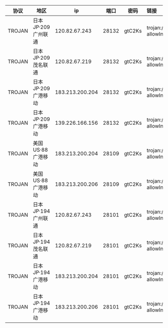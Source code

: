 |协议|地区|ip|端口|密码|链接|
|---|---|---|---|---|:---|
|TROJAN|<span class="node-name">日本JP·209</span> <span class="fs-p85 op-p80">广州联通</span>|120.82.67.243|28132|gtC2Ks|trojan://gtC2Ks@120.82.67.243:28132?allowInsecure=1&peer=download.windowsupdate.com#IEPL+%C2%B7+%E6%97%A5%E6%9C%ACJP+%C2%B7+209+%C2%B7+%E5%B9%BF%E5%B7%9E%E8%81%94%E9%80%9A|
|TROJAN|<span class="node-name">日本JP·209</span> <span class="fs-p85 op-p80">茂名联通</span>|120.82.67.219|28132|gtC2Ks|trojan://gtC2Ks@120.82.67.219:28132?allowInsecure=1&peer=download.windowsupdate.com#IEPL+%C2%B7+%E6%97%A5%E6%9C%ACJP+%C2%B7+209+%C2%B7+%E8%8C%82%E5%90%8D%E8%81%94%E9%80%9A|
|TROJAN|<span class="node-name">日本JP·209</span> <span class="fs-p85 op-p80">广港移动</span>|183.213.200.204|28132|gtC2Ks|trojan://gtC2Ks@183.213.200.204:28132?allowInsecure=1&peer=download.windowsupdate.com#IEPL+%C2%B7+%E6%97%A5%E6%9C%ACJP+%C2%B7+209+%C2%B7+%E5%B9%BF%E6%B8%AF%E7%A7%BB%E5%8A%A8|
|TROJAN|<span class="node-name">日本JP·209</span> <span class="fs-p85 op-p80">广港移动</span>|139.226.166.156|28132|gtC2Ks|trojan://gtC2Ks@139.226.166.156:28132?allowInsecure=1&peer=download.windowsupdate.com#IEPL+%C2%B7+%E6%97%A5%E6%9C%ACJP+%C2%B7+209+%C2%B7+%E5%B9%BF%E6%B8%AF%E7%A7%BB%E5%8A%A8|
|TROJAN|<span class="node-name">美国US·88</span> <span class="fs-p85 op-p80">广港移动</span>|183.213.200.204|28109|gtC2Ks|trojan://gtC2Ks@183.213.200.204:28109?allowInsecure=1&peer=ctldl.windowsupdate.com#IEPL+%C2%B7+%E7%BE%8E%E5%9B%BDUS+%C2%B7+88+%C2%B7+%E5%B9%BF%E6%B8%AF%E7%A7%BB%E5%8A%A8|
|TROJAN|<span class="node-name">美国US·88</span> <span class="fs-p85 op-p80">广港移动</span>|183.213.200.206|28109|gtC2Ks|trojan://gtC2Ks@183.213.200.206:28109?allowInsecure=1&peer=ctldl.windowsupdate.com#IEPL+%C2%B7+%E7%BE%8E%E5%9B%BDUS+%C2%B7+88+%C2%B7+%E5%B9%BF%E6%B8%AF%E7%A7%BB%E5%8A%A8|
|TROJAN|<span class="node-name">日本JP·194</span> <span class="fs-p85 op-p80">广州联通</span>|120.82.67.243|28101|gtC2Ks|trojan://gtC2Ks@120.82.67.243:28101?allowInsecure=1&peer=download.windowsupdate.com#IEPL+%C2%B7+%E6%97%A5%E6%9C%ACJP+%C2%B7+194+%C2%B7+%E5%B9%BF%E5%B7%9E%E8%81%94%E9%80%9A|
|TROJAN|<span class="node-name">日本JP·194</span> <span class="fs-p85 op-p80">茂名联通</span>|120.82.67.219|28101|gtC2Ks|trojan://gtC2Ks@120.82.67.219:28101?allowInsecure=1&peer=download.windowsupdate.com#IEPL+%C2%B7+%E6%97%A5%E6%9C%ACJP+%C2%B7+194+%C2%B7+%E8%8C%82%E5%90%8D%E8%81%94%E9%80%9A|
|TROJAN|<span class="node-name">日本JP·194</span> <span class="fs-p85 op-p80">广港移动</span>|183.213.200.204|28101|gtC2Ks|trojan://gtC2Ks@183.213.200.204:28101?allowInsecure=1&peer=download.windowsupdate.com#IEPL+%C2%B7+%E6%97%A5%E6%9C%ACJP+%C2%B7+194+%C2%B7+%E5%B9%BF%E6%B8%AF%E7%A7%BB%E5%8A%A8|
|TROJAN|<span class="node-name">日本JP·194</span> <span class="fs-p85 op-p80">广港移动</span>|183.213.200.206|28101|gtC2Ks|trojan://gtC2Ks@183.213.200.206:28101?allowInsecure=1&peer=download.windowsupdate.com#IEPL+%C2%B7+%E6%97%A5%E6%9C%ACJP+%C2%B7+194+%C2%B7+%E5%B9%BF%E6%B8%AF%E7%A7%BB%E5%8A%A8|

